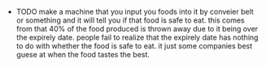 - TODO make a machine that you input you foods into it by conveier belt or something and it will tell you if that food is safe to eat. this comes from that 40% of the food produced is thrown away due to it being over the expirely date. people fail to realize that the expirely date has nothing to do with whether the food is safe to eat. it just some companies best guese at when the food tastes the best.